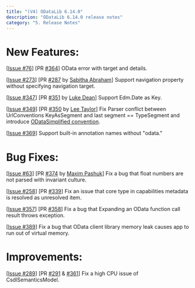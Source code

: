 ```yaml
---
title: "(V4) ODataLib 6.14.0"
description: "ODataLib 6.14.0 release notes"
category: "5. Release Notes"
---
```


# New Features: #

[[Issue #76](https://github.com/OData/odata.net/issues/76)] [PR [#364](https://github.com/OData/odata.net/pull/364)] OData error with target and details.

[[Issue #273](https://github.com/OData/odata.net/issues/273)] [PR [#287](https://github.com/OData/odata.net/pull/287) by [Sabitha Abraham](https://github.com/sabyabr)] Support navigation property without specifying navigation target.

[[Issue #347](https://github.com/OData/odata.net/issues/347)] [PR [#351](https://github.com/OData/odata.net/pull/351) by [Luke Dean](https://github.com/SageLukeDean)] Support Edm.Date as Key.

[[Issue #349](https://github.com/OData/odata.net/issues/349)] [PR [#350](https://github.com/OData/odata.net/pull/350) by [Lee Taylor](https://github.com/sleetaylor)] Fix Parser conflict between UrlConventions KeyAsSegment and last segment == TypeSegment and introduce [ODataSimplified convention](http://odata.github.io/odata.net/06-14-odatasimplified-convention/).

[[Issue #369](https://github.com/OData/odata.net/issues/369)] Support built-in annotation names without "odata."

# Bug Fixes: #

[[Issue #63](https://github.com/OData/odata.net/issues/63)] [PR [#374](https://github.com/OData/odata.net/pull/374) by [Maxim Pashuk](https://github.com/maximpashuk)] Fix a bug that float numbers are not parsed with invariant culture.

[[Issue #258](https://github.com/OData/odata.net/issues/258)] [PR [#339](https://github.com/OData/odata.net/pull/339)] Fix an issue that core type in capabilities metadata is resolved as unresolved item.

[[Issue #357](https://github.com/OData/odata.net/issues/357)] [PR [#358](https://github.com/OData/odata.net/pull/358)] Fix a bug that Expanding an OData function call result throws exception.

[[Issue #389](https://github.com/OData/odata.net/issues/389)] Fix a bug that OData client library memory leak causes app to run out of virtual memory.

# Improvements: #

[[Issue #289](https://github.com/OData/odata.net/issues/289)] [PR [#291](https://github.com/OData/odata.net/pull/291) & [#361](https://github.com/OData/odata.net/pull/361)] Fix a high CPU issue of CsdlSemanticsModel.

